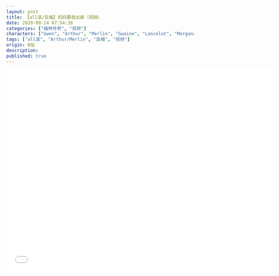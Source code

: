 ```yaml
---
layout: post
title: 【all滚/亚梅】妈妈要我出嫁（视频）
date: 2020-09-14 07:54:38
categories: ["梅林传奇", "视频"]
characters: ["Gwen", "Arthur", "Merlin", "Gwaine", "Lancelot", "Morgana"]
tags: ["all滚", "Arthur/Merlin", "亚梅", "视频"]
origin: B站
description: 
published: true
---
```


<iframe width="720" height="540" src="//player.bilibili.com/player.html?aid=329584203&bvid=BV1DA411E7eQ&cid=235387685&page=1" scrolling="no" border="0" frameborder="no" framespacing="0" allowfullscreen="true"> </iframe>
